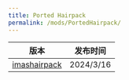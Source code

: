 ```yaml
---
title: Ported Hairpack
permalink: /mods/PortedHairpack/
---
```


| 版本                                                                                  | 发布时间  |
| ------------------------------------------------------------------------------------- | --------- |
| [imashairpack](https://kdguide-statics.moling.ink/Ported&20Hairpack/imashairpack.zip) | 2024/3/16 |
